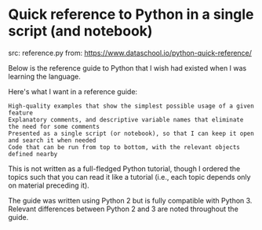 # Quick reference to Python in a single script (and notebook)

src: reference.py
from: https://www.dataschool.io/python-quick-reference/

Below is the reference guide to Python that I wish had existed when I was learning the language.

Here's what I want in a reference guide:

    High-quality examples that show the simplest possible usage of a given feature
    Explanatory comments, and descriptive variable names that eliminate the need for some comments
    Presented as a single script (or notebook), so that I can keep it open and search it when needed
    Code that can be run from top to bottom, with the relevant objects defined nearby

This is not written as a full-fledged Python tutorial, though I ordered the topics such that you can read it like a tutorial (i.e., each topic depends only on material preceding it).

The guide was written using Python 2 but is fully compatible with Python 3. Relevant differences between Python 2 and 3 are noted throughout the guide.

